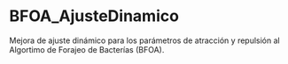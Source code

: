 # BFOA_AjusteDinamico
Mejora de ajuste dinámico para los parámetros de atracción y repulsión al Algortimo de Forajeo de Bacterías (BFOA).
